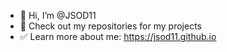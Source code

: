- 👋 Hi, I’m @JSOD11
- 👾 Check out my repositories for my projects
- ✅ Learn more about me: https://jsod11.github.io

<!---
JSOD11/JSOD11 is a ✨ special ✨ repository because its `README.md` (this file) appears on your GitHub profile.
You can click the Preview link to take a look at your changes.
--->

